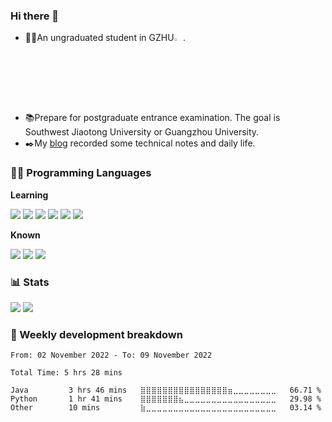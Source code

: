 ### Hi there 👋

<!--
**Yuzi0201/Yuzi0201** is a ✨ _special_ ✨ repository because its `README.md` (this file) appears on your GitHub profile.

Here are some ideas to get you started:

- 🔭 I’m currently working on ...
- 🌱 I’m currently learning ...
- 👯 I’m looking to collaborate on ...
- 🤔 I’m looking for help with ...
- 💬 Ask me about ...
- 📫 How to reach me: ...
- 😄 Pronouns: ...
- ⚡ Fun fact: ...
-->
- 👨‍🎓An ungraduated student in GZHU<img src="https://mgmt.carsi.edu.cn/member_files/gzhu.edu.cn/gzhu.edu.cn-logo.png" width="3%">.
- 📚Prepare for postgraduate entrance examination. The goal is Southwest Jiaotong University or Guangzhou University.
- ✒️My [blog](http://blog.yuzi0201.top/) recorded some technical notes and daily life.

### 👨‍💻 Programming Languages
**Learning**

![](https://shields.io/badge/-JavaScript-F7DF1E?logo=javascript&logoColor=white&style=flat)
![](https://shields.io/badge/-TypeScript-1E61FC?logo=typescript&logoColor=white&style=flat)
![](https://shields.io/badge/-ReactJS-00CDFF?logo=react&logoColor=white&style=flat)
![](https://shields.io/badge/-VueJS-19E262?style=flat&logo=Vue.js&logoColor=white)
![](https://shields.io/badge/Go-00ADD8?style=flat&logo=go&logoColor=white)
![](https://shields.io/badge/Rust-000000?style=flat&logo=rust&logoColor=white)

**Known**

![](https://shields.io/badge/-C++-00599C?logo=cplusplus&logoColor=white&style=flat)
![](https://shields.io/badge/-Java-E29F19?logo=java&logoColor=white&style=flat)
![](https://shields.io/badge/-C-A8B9CC?logo=c&logoColor=white&style=flat)



### 📊 Stats

![](https://github-readme-stats.vercel.app/api?username=Yuzi0201&count_private=true&show_icons=true&include_all_commits=false)
![](https://github-readme-stats.vercel.app/api/top-langs/?layout=compact&username=Yuzi0201&exclude_repo=Yuzi0201.github.io&langs_count=8)

### 🚟 Weekly development breakdown

<!--START_SECTION:waka-->

```text
From: 02 November 2022 - To: 09 November 2022

Total Time: 5 hrs 28 mins

Java         3 hrs 46 mins   ⣿⣿⣿⣿⣿⣿⣿⣿⣿⣿⣿⣿⣿⣿⣿⣿⣶⣀⣀⣀⣀⣀⣀⣀⣀   66.71 %
Python       1 hr 41 mins    ⣿⣿⣿⣿⣿⣿⣿⣦⣀⣀⣀⣀⣀⣀⣀⣀⣀⣀⣀⣀⣀⣀⣀⣀⣀   29.98 %
Other        10 mins         ⣷⣀⣀⣀⣀⣀⣀⣀⣀⣀⣀⣀⣀⣀⣀⣀⣀⣀⣀⣀⣀⣀⣀⣀⣀   03.14 %
```

<!--END_SECTION:waka-->
